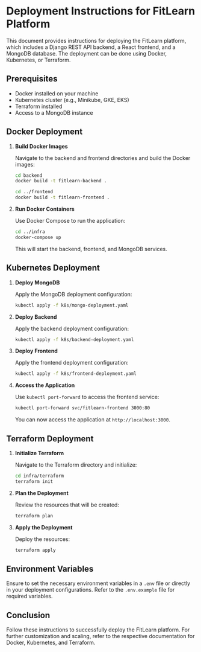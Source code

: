 # Deployment Instructions for FitLearn Platform

This document provides instructions for deploying the FitLearn platform, which includes a Django REST API backend, a React frontend, and a MongoDB database. The deployment can be done using Docker, Kubernetes, or Terraform.

## Prerequisites

- Docker installed on your machine
- Kubernetes cluster (e.g., Minikube, GKE, EKS)
- Terraform installed
- Access to a MongoDB instance

## Docker Deployment

1. **Build Docker Images**

   Navigate to the backend and frontend directories and build the Docker images:

   ```bash
   cd backend
   docker build -t fitlearn-backend .

   cd ../frontend
   docker build -t fitlearn-frontend .
   ```

2. **Run Docker Containers**

   Use Docker Compose to run the application:

   ```bash
   cd ../infra
   docker-compose up
   ```

   This will start the backend, frontend, and MongoDB services.

## Kubernetes Deployment

1. **Deploy MongoDB**

   Apply the MongoDB deployment configuration:

   ```bash
   kubectl apply -f k8s/mongo-deployment.yaml
   ```

2. **Deploy Backend**

   Apply the backend deployment configuration:

   ```bash
   kubectl apply -f k8s/backend-deployment.yaml
   ```

3. **Deploy Frontend**

   Apply the frontend deployment configuration:

   ```bash
   kubectl apply -f k8s/frontend-deployment.yaml
   ```

4. **Access the Application**

   Use `kubectl port-forward` to access the frontend service:

   ```bash
   kubectl port-forward svc/fitlearn-frontend 3000:80
   ```

   You can now access the application at `http://localhost:3000`.

## Terraform Deployment

1. **Initialize Terraform**

   Navigate to the Terraform directory and initialize:

   ```bash
   cd infra/terraform
   terraform init
   ```

2. **Plan the Deployment**

   Review the resources that will be created:

   ```bash
   terraform plan
   ```

3. **Apply the Deployment**

   Deploy the resources:

   ```bash
   terraform apply
   ```

## Environment Variables

Ensure to set the necessary environment variables in a `.env` file or directly in your deployment configurations. Refer to the `.env.example` file for required variables.

## Conclusion

Follow these instructions to successfully deploy the FitLearn platform. For further customization and scaling, refer to the respective documentation for Docker, Kubernetes, and Terraform.